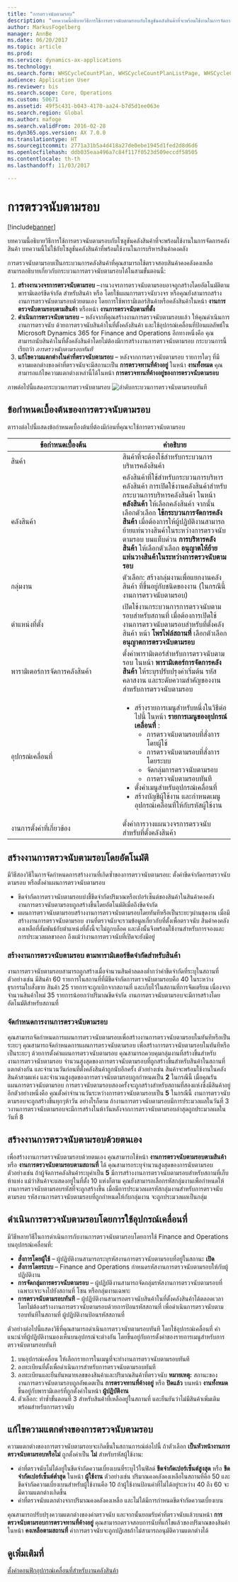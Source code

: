 ```yaml
---
title: "การตรวจนับตามรอบ"
description: "บทความนี้อธิบายวิธีการใช้การตรวจนับตามรอบกับโซลูชันคลังสินค้าที่จะพร้อมใช้งานในการจัดการคลังสินค้า  บทความนี้ไม่ใช้กับโซลูชันคลังสินค้าที่พร้อมใช้งานในการบริหารสินค้าคงคลัง"
author: MarkusFogelberg
manager: AnnBe
ms.date: 06/20/2017
ms.topic: article
ms.prod: 
ms.service: dynamics-ax-applications
ms.technology: 
ms.search.form: WHSCycleCountPlan, WHSCycleCountPlanListPage, WHSCycleCountThreshold, WHSWorkTableListPage
audience: Application User
ms.reviewer: bis
ms.search.scope: Core, Operations
ms.custom: 50671
ms.assetid: 49f5c431-b043-4170-aa24-b7d5d1ee063e
ms.search.region: Global
ms.author: mafoge
ms.search.validFrom: 2016-02-28
ms.dyn365.ops.version: AX 7.0.0
ms.translationtype: HT
ms.sourcegitcommit: 2771a31b5a4d418a27de0ebe1945d1fed2d8d6d6
ms.openlocfilehash: ddb035eaa496a7c84f117f0523d509eccdf58505
ms.contentlocale: th-th
ms.lasthandoff: 11/03/2017

---
```


# <a name="cycle-counting"></a>การตรวจนับตามรอบ

[!include[banner](../includes/banner.md)]


บทความนี้อธิบายวิธีการใช้การตรวจนับตามรอบกับโซลูชันคลังสินค้าที่จะพร้อมใช้งานในการจัดการคลังสินค้า  บทความนี้ไม่ใช้กับโซลูชันคลังสินค้าที่พร้อมใช้งานในการบริหารสินค้าคงคลัง

การตรวจนับตามรอบเป็นกระบวนการคลังสินค้าที่คุณสามารถใช้ตรวจสอบสินค้าคงคลังคงเหลือ  สามารถอธิบายเกี่ยวกับกระบวนการตรวจนับตามรอบได้ในสามขั้นตอนนี้:

1.  **สร้างงานวงจรการตรวจนับตามรอบ** –งานวงจรการตรวจนับตามรอบอาจถูกสร้างโดยอัตโนมัติตามพารามิเตอร์ขีดจำกัด สำหรับสินค้า หรือ โดยใช้แผนการตรวจนับวงจร หรือคุณยังสามารถสร้างงานการตรวจนับตามรอบด้วยตนเอง โดยการใช้พารามิเตอร์สินค้าหรือคลังสินค้าในหน้า **งานการตรวจนับตามรอบตามสินค้า** หรือหน้า **งานการตรวจนับตามที่ตั้ง**
2.  **ดำเนินการตรวจนับตามรอบ** – หลังจากที่คุณสร้างงานการตรวจนับตามรอบแล้ว ให้คุณดำเนินการงานการตรวจนับ ด้วยการตรวจนับสินค้าในที่ตั้งคลังสินค้า และใช้อุปกรณ์เคลื่อนที่ป้อนผลลัพธ์ใน Microsoft Dynamics 365 for Finance and Operations อีกทางหนึ่งคือ คุณสามารถนับสินค้าในที่ตั้งคลังสินค้าโดยไม่ต้องมีการสร้างงานการตรวจนับตามรอบ กระบวนการนี้เรียกว่า *การตรวจนับตามรอบทันที*
3.  **แก้ไขความแตกต่างในค่าที่ตรวจนับตามรอบ** – หลังจากการตรวจนับตามรอบ รายการใดๆ ที่มีความแตกต่างของค่าที่ตรวจนับจะมีสถานะเป็น **การตรวจทานที่ค้างอยู่** ในหน้า **งานทั้งหมด** คุณสามารถแก้ไขความแตกต่างเหล่านี้ได้ในหน้า **การตรวจทานที่ค้างอยู่ของการตรวจนับตามรอบ**

ภาพต่อไปนี้แสดงกระบวนการตรวจนับตามรอบ ![ลำดับกระบวนการตรวจนับตามรอบทันที](./media/performcyclecountinginawarehouselocation.jpg)

## <a name="cycle-counting-prerequisites"></a>ข้อกำหนดเบื้องต้นของการตรวจนับตามรอบ
ตารางต่อไปนี้แสดงข้อกำหนดเบื้องต้นที่ต้องมีก่อนที่คุณจะใช้การตรวจนับตามรอบ
<table>
<colgroup>
<col width="50%" />
<col width="50%" />
</colgroup>
<thead>
<tr class="header">
<th>ข้อกำหนดเบื้องต้น</th>
<th>คำอธิบาย</th>
</tr>
</thead>
<tbody>
<tr class="odd">
<td>สินค้า</td>
<td>สินค้าที่จะต้องใช้สำหรับกระบวนการบริหารคลังสินค้า</td>
</tr>
<tr class="even">
<td>คลังสินค้า</td>
<td>คลังสินค้าที่ใช้สำหรับกระบวนการบริหารคลังสินค้า การเปิดใช้งานคลังสินค้าสำหรับกระบวนการบริหารคลังสินค้า ในหน้า <strong>คลังสินค้า</strong> ให้เลือกคลังสินค้า จากนั้นเลือกตัวเลือก <strong>ใช้กระบวนการจัดการคลังสินค้า</strong> เมื่อต้องการให้ผู้ปฏิบัติงานสามารถย้ายแท่นวางสินค้าในระหว่างการตรวจนับตามรอบ บนแท็บด่วน <strong>การบริหารคลังสินค้า</strong> ให้เลือกตัวเลือก <strong>อนุญาตให้ย้ายแท่นวางสินค้าในระหว่างการตรวจนับตามรอบ</strong></td>
</tr>
<tr class="odd">
<td>กลุ่มงาน</td>
<td>ตัวเลือก: สร้างกลุ่มงานเพื่อแยกงานคลังสินค้า ที่ขึ้นอยู่กับชนิดของงาน (ในกรณีนี้ งานการตรวจนับตามรอบ)</td>
</tr>
<tr class="even">
<td>ตำแหน่งที่ตั้ง</td>
<td>เปิดใช้งานกระบวนการการตรวจนับตามรอบสำหรับสถานที่ เมื่อต้องการเปิดใช้งานการตรวจนับตามรอบสำหรับที่ตั้งคลังสินค้า หน้า <strong>โพรไฟล์สถานที่</strong> เลือกตัวเลือก <strong>อนุญาตการตรวจนับตามรอบ</strong></td>
</tr>
<tr class="odd">
<td>พารามิเตอร์การจัดการคลังสินค้า</td>
<td>ตั้งค่าพารามิเตอร์สำหรับการตรวจนับตามรอบ ในหน้า <strong>พารามิเตอร์การจัดการคลังสินค้า</strong> ให้ระบุรปรับปรุงค่าเริ่มต้น รหัสคลาสงาน และระดับความสำคัญของงานสำหรับการตรวจนับตามรอบ</td>
</tr>
<tr class="even">
<td>อุปกรณ์เคลื่อนที่</td>
<td><ul>
<li>สร้างรายการเมนูสำหรับหนึ่งในวิธีต่อไปนี้ ในหน้า <strong>รายการเมนูของอุปกรณ์เคลื่อนที่</strong> :
<ul>
<li>การตรวจนับตามรอบที่สั่งการโดยผู้ใช้</li>
<li>การตรวจนับตามรอบที่สั่งการโดยระบบ</li>
<li>จัดกลุ่มการตรวจนับตามรอบ</li>
<li>การตรวจนับตามรอบทันที</li>
</ul>
</li>
<li>ตั้งค่าเมนูสำหรับอุปกรณ์เคลื่อนที่</li>
<li>สร้างบัญชีผู้ใช้งาน และกำหนดเมนูอุปกรณ์เคลื่อนที่ให้กับรหัสผู้ใช้งาน</li>
</ul></td>
</tr>
<tr class="odd">
<td>งานการตั้งค่าที่เกี่ยวข้อง</td>
<td>ตั้งค่าการวางแผนวงจรการตรวจนับสำหรับที่ตั้งคลังสินค้า</td>
</tr>
</tbody>
</table>

## <a name="automatically-create-cycle-counting-work"></a>สร้างงานการตรวจนับตามรอบโดยอัตโนมัติ
มีวิธีสองวิธีในการจัดกำหนดการสร้างงานที่เกิดซ้ำของการตรวจนับตามรอบ: ตั้งค่าขีดจำกัดการตรวจนับตามรอบ หรือตั้งค่าแผนการตรวจนับตามรอบ

-   ขีดจำกัดการตรวจนับตามรอบบ่งชี้ขีดจำกัดปริมาณหรือเปอร์เซ็นต์ของสินค้าในสินค้าคงคลัง งานการตรวจนับตามรอบถูกสร้างขึ้นโดยอัตโนมัติเมื่อถึงขีดจำกัด
-   แผนการตรวจนับตามรอบสร้างงานการตรวจนับตามรอบโดยทันทีหรือเป็นระยะๆผ่านชุดงาน เมื่อมีสร้างงานการตรวจนับตามรอบ งานที่ตรวจนับจะรวมข้อมูลเกี่ยวกับที่ตั้งเพื่อตรวจนับ สินค้าคงคลังคงเหลือที่สัมพันธ์กับตำแหน่งที่ตั้งนี้จะไม่ถูกบล็อค และดังนั้นจึงพร้อมใช้งานสำหรับการจองและการประมวลผลขาออก ถึงแม้ว่างานการตรวจนับที่เปิดจะยังมีอยู่

### <a name="create-cycle-counting-work-based-on-threshold-parameters-for-items"></a>สร้างงานการตรวจนับตามรอบ ตามพารามิเตอร์ขีดจำกัดสำหรับสินค้า

งานการตรวจนับตามรอบสามารถถูกสร้างเมื่อจำนวนสินค้าลดลงต่ำกว่าค่าขีดจำกัดที่ระบุในสถานที่ ตัวอย่างเช่น มีสินค้า 60 รายการในสถานที่ที่มีขีดจำกัดการตรวจนับตามรอบคือ 40 ในระหว่างธุรกรรมใบสั่งขาย สินค้า 25 รายการจะถูกเบิกจากสถานที่ และเก็บไว้ในสถานที่การจัดเตรียม เนื่องจากจำนวนสินค้าใหม่ 35 รายการน้อยกว่าปริมาณขีดจำกัด งานการตรวจนับตามรอบจะมีการสร้างโดยอัตโนมัติสำหรับสถานที่

### <a name="schedule-cycle-counting-work"></a>จัดกำหนดการงานการตรวจนับตามรอบ

คุณสามารถจัดกำหนดการแผนการตรวจนับตามรอบเพื่อสร้างงานการตรวจนับตามรอบในทันทีหรือเป็นระยะๆ คุณสามารถจัดกำหนดการแผนการตรวจนับตามรอบ เพื่อสร้างการตรวจนับตามรอบในทันทีหรือเป็นระยะๆ ด้วยการตั้งค่าแผนการตรวจนับตามรอบ คุณสามารถควบคุมกลุ่มงานที่สร้างขึ้นสำหรับงานการตรวจนับตามรอบ จำนวนสูงสุดของการตรวจนับตามรอบที่ถูกสร้างขึ้นสำหรับสินค้าในสถานที่แตกต่างกัน และจำนวนวันก่อนที่ตั้งคลังสินค้าถูกนับอีกครั้ง ตัวอย่างเช่น สินค้าจะพร้อมใช้งานในคลังสินค้าสามแห่ง และจำนวนสูงสุดของการตรวจนับตามรอบถูกกำหนดเป็น **2** ในกรณีนี้ เมื่อคุณรันแผนการตรวจนับตามรอบ การตรวจนับตามรอบสองครั้งจะถูกสร้างสำหรับสถานที่สองแห่งซึ่งมีสินค้าอยู่ อีกตัวอย่างหนึ่งคือ คุณตั้งค่าจำนวนวันระหว่างการตรวจนับตามรอบเป็น **5** ในกรณีนี้ งานการตรวจนับตามรอบจะถูกสร้างขึ้นทุกๆห้าวัน อย่างไรก็ตาม ถ้างานการตรวจนับตามรอบมีการประมวลผลในวันที่ 3 วงานการตรวจนับตามรอบจะมีการสร้างในห้าวันหลังจากการตรวจนับตามรอบล่าสุดถูกประมวลผลในวันที่ 8

## <a name="create-cycle-counting-work-manually"></a>สร้างงานการตรวจนับตามรอบด้วยตนเอง
เพื่อสร้างงานการตรวจนับตามรอบด้วยตนเอง คุณสามารถใช้หน้า **งานการตรวจนับตามรอบตามสินค้า** หรือ **งานการตรวจนับตามรอบตามสถานที่** ได้ คุณสามารถระบุจำนวนสูงสุดของการนับตามรอบ ตัวอย่างเช่น ถ้าผู้จัดการคลังสินค้าระบุค่าเป็น **5** มีการสร้างงานการตรวจนับตามรอบสำหรับสถานที่เก็บห้าแห่ง แม้ว่าสินค้าจะแสดงอยู่ในที่ตั้ง 10 แห่งก็ตาม คุณยังสามารถเลือกรหัสกลุ่มงานเพือกำหนดให้งานการตรวจนับตามรอบรหัสที่จะถูกสร้างขึ้น เมื่อมีการประมวลผลรหัสกลุ่มงานสำหรับการตรวจนับตามรอบ รหัสงานการตรวจนับตามรอบที่ถูกกำหนดให้กับกลุ่มงาน จะถูกประมวลผลเป็นกลุ่ม

## <a name="perform-a-cycle-count-by-using-a-mobile-device"></a>ดำเนินการตรวจนับตามรอบโดยการใช้อุปกรณ์เคลื่อนที่
มีวิธีหลายวิธีในการดำเนินการกับงานการตรวจนับตามรอบโดยการใช้ Finance and Operations บนอุปกรณ์เคลื่อนที่:

-   **สั่งการโดยผู้ใช้** – ผู้ปฏิบัติงานสามารถระบุรหัสงานการตรวจนับตามรอบที่อยู่ในสถานะ **เปิด**
-   **สั่งการโดยระบบ** – Finance and Operations กำหนดรหัสงานการตรวจนับตามรอบให้กับผู้ปฏิบัติงาน
-   **การจัดกลุ่มการตรวจนับตามรอบ** – ผู้ปฏิบัติงานสามารถจัดกลุ่มรหัสงานการตรวจนับตามรอบที่เฉพาะเจาะจงไปยังสถานที่ โซน หรือกลุ่มงานเฉพาะ
-   **การตรวจนับตามรอบทันที** – ผู้ปฏิบัติงานสามารถตรวจนับสินค้าในที่ตั้งคลังสินค้าได้ตลอดเวลา โดยไม่ต้องสร้างงานการตรวจนับตามรอบด้วยการป้อนรหัสสถานที่ เพื่อดำเนินการตรวจนับตามรอบทันทีในสถานที่ ผู้ปฏิบัติงานป้อนรหัสสถานที่

ตัวอย่างต่อไปนี้แสดงวิธีที่คุณสามารถดำเนินการตรวจนับตามรอบทันที โดยใช้อุปกรณ์เคลื่อนที่ คำแนะนำที่ผู้ปฏิบัติงานมองเห็นบนอุปกรณ์จะต่างกัน โดยขึ้นอยู่กับการตั้งค่าของรายการเมนูสำหรับการตรวจนับตามรอบทันที

1.  บนอุปกรณ์เคลื่อน ให้เลือกรายการในเมนูที่จะทำงานการตรวจนับตามรอบทันที
2.  ลงทะเบียนที่ตั้งเพื่อดำเนินการสำหรับการตรวจนับตามรอบทันที
3.  ลงทะเบียนและยืนยันหมายเลขของสินค้าและปริมาณสินค้าที่ตรวจนับ **หมายเหตุ:** สถานะของงานการตรวจนับตามรอบถูกอัพเดตเป็น **การตรวจทานที่ค้างอยู่** หรือ **ปิดแล้ว** บนหน้า **งานทั้งหมด** ขึ้นอยู่กับพารามิเตอร์ที่ถูกตั้งค่าในหน้า **ผู้ปฏิบัติงาน**
4.  ตัวเลือก: ทำซ้ำขั้นตอนที่ 3 สำหรับสินค้าที่เหลืออยู่ในสถานที่ และยืนยันว่าไม่มีสินค้าเพิ่มเติมพร้อมสำหรับการตรวจนับ

## <a name="resolve-cycle-counting-differences"></a>แก้ไขความแตกต่างของการตรวจนับตามรอบ
ความแตกต่างของการตรวจนับตามรอบจะเกิดขึ้นในสถานการณ์ต่อไปนี้ ถ้าตัวเลือก **เป็นหัวหน้างานการตรวจนับตามรอบหรือไม่** ถูกตั้งค่าเป็น **ไม่** สำหรับรหัสผู้ใช้งาน:

-   ค่าที่ตรวจนับไม่ได้อยู่ในขีดจำกัดความเบี่ยงเบนที่ระบุไว้ในฟิลด์ **ขีดจำกัดเปอร์เซ็นต์สูงสุด** หรือ **ขีดจำกัดเปอร์เซ็นต์ต่ำสุด** ในหน้า **ผู้ใช้งาน** ตัวอย่างเช่น ปริมาณคงคลังคงเหลือในสถานที่คือ 50 และขีดจำกัดความเบี่ยงเบนสำหรับผู้ใช้งานคือ 10 ถ้าผู้ใช้งานป้อนค่าที่ไม่ได้อยู่ระหว่าง 40 ถึง 60 จะมีความแตกต่างเกิดขึ้น
-   ค่าที่ตรวจนับแตกต่างจากปริมาณคงคลังคงเหลือ และไม่ได้มีการกำหนดขีดจำกัดความเบี่ยงเบน

คุณสามารถปรับปรุงความแตกต่างของค่าตรวจนับ และจากนั้นยอมรับค่าที่ตรวจนับแล้วบนหน้า **การตรวจนับตามรอบการตรวจทานที่ค้างอยู่** คุณสามารถตรวจสอบการนับที่แก้ไขแล้วของปริมาณของสินค้าในหน้า **คงเหลือตามสถานที่** ค่าการตรวจนับจะถูกปฏิเสธถ้าไม่สามารถอนุมัติความแตกต่างได้

## <a name="see-also"></a>ดูเพิ่มเติมที่
[ตั้งค่าคอนฟิกอุปกรณ์เคลื่อนที่สำหรับงานคลังสินค้า](configure-mobile-devices-warehouse.md)




